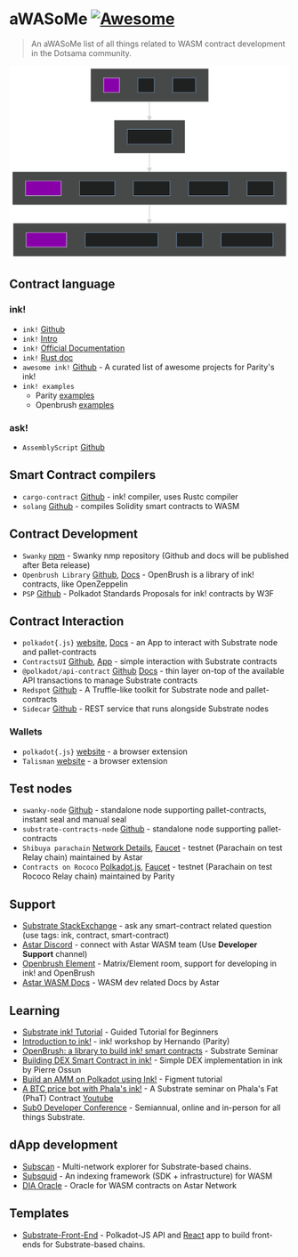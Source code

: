 # aWASoMe [![Awesome](https://awesome.re/badge-flat2.svg)](https://awesome.re)
> An aWASoMe list of all things related to WASM contract development in the Dotsama community.

![Awesome](mermaid-diagram.svg)

## Contract language
### ink!
- `ink!` [Github](https://github.com/paritytech/ink)
- `ink!` [Intro](https://paritytech.github.io/ink/)
- `ink!` [Official Documentation](https://use.ink/)
- `ink!` [Rust doc](https://paritytech.github.io/ink/ink_lang/)
- `awesome ink!` [Github](https://github.com/paritytech/awesome-ink) - A curated list of awesome projects for Parity's ink!
- `ink! examples`
  - Parity [examples](https://github.com/paritytech/ink/tree/master/examples)
  - Openbrush [examples](https://github.com/Supercolony-net/openbrush-contracts/tree/main/examples)
### ask!
- `AssemblyScript` [Github](https://github.com/LimeChain/as-scale-codec) 

## Smart Contract compilers
- `cargo-contract` [Github](https://github.com/paritytech/cargo-contract/) - ink! compiler, uses Rustc compiler
- `solang` [Github](https://github.com/hyperledger-labs/solang) - compiles Solidity smart contracts to WASM

## Contract Development
- `Swanky` [npm](https://www.npmjs.com/package/@astar-network/swanky-cli) - Swanky nmp repository (Github and docs will be published after Beta release)
- `Openbrush Library` [Github](https://github.com/Supercolony-net/openbrush-contracts), [Docs](https://docs.openbrush.io/) - OpenBrush is a library of ink! contracts, like OpenZeppelin
- `PSP` [Github](https://github.com/w3f/PSPs) - Polkadot Standards Proposals for ink! contracts by W3F

## Contract Interaction
- `polkadot{.js}` [website](https://polkadot.js.org/apps/#/explorer), [Docs](https://polkadot.js.org/docs/api/) - an App to interact with Substrate node and pallet-contracts
- `ContractsUI` [Github](https://github.com/paritytech/contracts-ui), [App](https://paritytech.github.io/canvas-ui/#/instantiate) - simple interaction with Substrate contracts
- `@polkadot/api-contract` [Github](https://github.com/polkadot-js/api) [Docs](https://polkadot.js.org/docs/api-contract) - thin layer on-top of the available API transactions to manage Substrate contracts 
- `Redspot` [Github](https://github.com/patractlabs/redspot) - A Truffle-like toolkit for Substrate node and pallet-contracts
- `Sidecar` [Github](https://github.com/paritytech/substrate-api-sidecar) - REST service that runs alongside Substrate nodes
### Wallets
- `polkadot{.js}` [website](https://polkadot.js.org/extension/) - a browser extension
- `Talisman` [website](https://talisman.xyz/#) - a browser extension

## Test nodes
- `swanky-node` [Github](https://github.com/AstarNetwork/swanky-node) - standalone node supporting pallet-contracts, instant seal and manual seal
- `substrate-contracts-node` [Github](https://github.com/paritytech/substrate-contracts-node) - standalone node supporting pallet-contracts
- `Shibuya parachain` [Network Details](https://docs.astar.network/integration/network-details), [Faucet](https://portal.astar.network/#/assets) - testnet (Parachain on test Relay chain) maintained by Astar
- `Contracts on Rococo` [Polkadot.js](https://polkadot.js.org/apps/?rpc=wss%3A%2F%2Frococo-contracts-rpc.polkadot.io#/explorer), [Faucet](https://wiki.polkadot.network/docs/learn-DOT#getting-rococo-tokens) - testnet (Parachain on test Rococo Relay chain) maintained by Parity

## Support
- [Substrate StackExchange](https://substrate.stackexchange.com/) - ask any smart-contract related question (use tags: ink, contract, smart-contract)
- [Astar Discord](https://discord.gg/Z3nC9U4) - connect with Astar WASM team (Use **Developer Support** channel) 
- [Openbrush Element](https://matrix.to/#/!utTuYglskDvqRRMQta:matrix.org?via=matrix.org&via=t2bot.io&via=matrix.parity.io) - Matrix/Element room, support for developing in ink! and OpenBrush
- [Astar WASM Docs](https://docs.astar.network/wasm-smart-contracts/smart-contract-development) - WASM dev related Docs by Astar


## Learning
- [Substrate ink! Tutorial](https://docs.substrate.io/tutorials/v3/ink-workshop/pt1/) - Guided Tutorial for Beginners  
- [Introduction to ink!](https://www.crowdcast.io/e/na-hackathon/13) - ink! workshop by Hernando (Parity)
- [OpenBrush: a library to build ink! smart contracts](https://www.youtube.com/watch?v=I5OFGNVvzOc&list=PLp0_ueXY_enXRfoaW7sTudeQH10yDvFOS&index=10) - Substrate Seminar
- [Building DEX Smart Contract in ink!](https://www.crowdcast.io/e/fundrasing-workshop) - Simple DEX implementation in ink by Pierre Ossun
- [Build an AMM on Polkadot using Ink!](https://learn.figment.io/tutorials/build-polkadot-amm-using-ink#how-to-interact-with-polkadot-js) - Figment tutorial
- [A BTC price bot with Phala's ink!](https://github.com/Phala-Network/fat-contract-workshop) - A Substrate seminar on Phala's Fat (PhaT) Contract [Youtube](https://www.youtube.com/watch?v=aZGj4FhkY6A&t=1566s)
- [Sub0 Developer Conference](https://sub0.parity.io/) - Semiannual, online and in-person for all
  things Substrate.

## dApp development
- [Subscan](https://www.subscan.io/) - Multi-network explorer for Substrate-based chains.
- [Subsquid](https://subsquid.io) - An indexing framework (SDK + infrastructure) for WASM
- [DIA Oracle](https://docs.astar.network/wasm-smart-contracts/smart-contract-development) - Oracle for WASM contracts on Astar Network

## Templates
- [Substrate-Front-End](https://github.com/substrate-developer-hub/substrate-front-end-template) - Polkadot-JS API and [React](https://reactjs.org/) app to build front-ends for Substrate-based chains.
